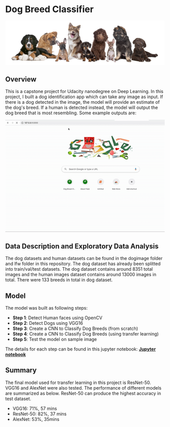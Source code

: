 # Dog Breed Classifier
<img src = "./ExampleImages/ReadMeImages1.png">

## Overview
This is a capstone project for Udacity nanodegree on Deep Learning. In this project, I built a dog identification app which can take any image as input. If there is a dog detected in the image, the model will provide an estimate of the dog's breed. If a human is detected instead, the model will output the dog breed that is most resembling. Some example outputs are:

![Dog Breed Classification Model](demo.gif)

## Data Description and Exploratory Data Analysis
The dog datasets and human datasets can be found in the dogimage folder and lfw folder in this repository. The dog dataset has already been splitted into train/val/test datasets. The dog dataset contains around 8351 total images and the human images dataset contains around 13000 images in total. There were 133 breeds in total in dog dataset.

## Model
The model was built as following steps:
* **Step 1**: Detect Human faces using OpenCV
* **Step 2**: Detect Dogs using VGG16
* **Step 3**: Create a CNN to Classify Dog Breeds (from scratch)
* **Step 4**: Create a CNN to Classify Dog Breeds (using transfer learning)
* **Step 5**: Test the model on sample image

The details for each step can be found in this jupyter notebook:
[**Jupyter notebook**](http://htmlpreview.github.io/?https://github.com/cl3080/Dog_Breed_Classifier/blob/master/report.html)

## Summary
The final model used for transfer learning in this project is ResNet-50. VGG16 and AlexNet were also tested. The performance of different models are summarized as below. ResNet-50 can produce the highest accuracy in test dataset.
* VGG16: 71%, 57 mins
* ResNet-50: 82%, 37 mins
* AlexNet: 53%, 35mins

